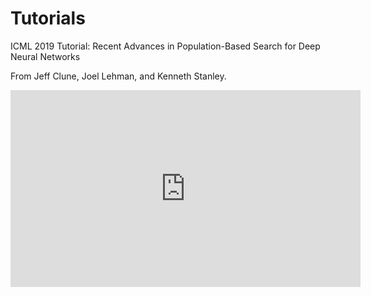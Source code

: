 # Tutorials


ICML 2019 Tutorial: Recent Advances in Population-Based Search for Deep Neural Networks

From Jeff Clune, Joel Lehman, and Kenneth Stanley.


<iframe src="https://www.youtube.com/embed/g6HiuEnbwJE" 
    width="560" 
    height="315"
    frameborder="0" 
    allowfullscreen>
</iframe>
